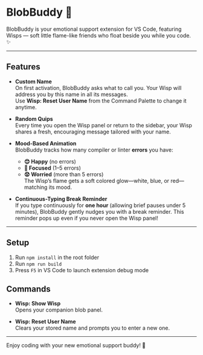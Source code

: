 # BlobBuddy 👻

BlobBuddy is your emotional support extension for VS Code, featuring Wisps — soft little flame-like friends who float beside you while you code. ✨

---

## Features

- **Custom Name**  
  On first activation, BlobBuddy asks what to call you. Your Wisp will address you by this name in all its messages.  
  Use **Wisp: Reset User Name** from the Command Palette to change it anytime.

- **Random Quips**  
  Every time you open the Wisp panel or return to the sidebar, your Wisp shares a fresh, encouraging message tailored with your name.

- **Mood-Based Animation**  
  BlobBuddy tracks how many compiler or linter **errors** you have:
  - **😊 Happy** (no errors)  
  - **🔵 Focused** (1–5 errors)  
  - **😟 Worried** (more than 5 errors)  
  The Wisp’s flame gets a soft colored glow—white, blue, or red—matching its mood.

- **Continuous-Typing Break Reminder**  
  If you type continuously for **one hour** (allowing brief pauses under 5 minutes), BlobBuddy gently nudges you with a break reminder. 
  This reminder pops up even if you never open the Wisp panel!

---

## Setup

1. Run `npm install` in the root folder  
2. Run `npm run build`  
3. Press `F5` in VS Code to launch extension debug mode  

## Commands

- **Wisp: Show Wisp**  
  Opens your companion blob panel.

- **Wisp: Reset User Name**  
  Clears your stored name and prompts you to enter a new one.

---

Enjoy coding with your new emotional support buddy! 🚀  
